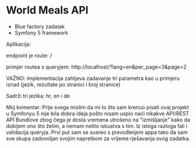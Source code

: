# World Meals API
- Blue factory zadatak
- Symfony 5 framework

Aplikacija:

endpoint je route:   /

primjer routea s queryjem: http://localhost/?lang=en&per_page=3&page=2

VAŽNO: implementacija zahtjeva zadavanje tri parametra kao u primjeru iznad (jezik, rezultate po stranici i broj stranice)

Sadrži tri jezika: hr, en i de


Moj komentar:
Prije svega mislim da mi to što sam krenuo pisati ovaj projekt u Symfonyu 5 nije bila dobra ideja pošto nisam uspio naći nikakve API/REST API Bundlove zbog čega je dosta vremena utrošeno na "izmišljanje" kako da dobijem ono što želim, a nemam nešto iskustva s tim. Iz istoga razloga fali i validacija queryja. Prvi put sam se susreo s prevođenjem appa tako da sam sve skupa zadovoljan svojim napretkom za vrijeme rješavanja ovog zadatka. 


